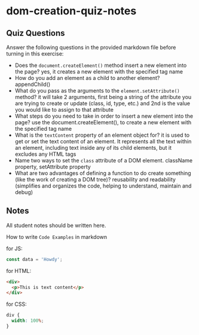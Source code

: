 # dom-creation-quiz-notes

## Quiz Questions

Answer the following questions in the provided markdown file before turning in this exercise:

- Does the `document.createElement()` method insert a new element into the page?
  yes, it creates a new element with the specified tag name
- How do you add an element as a child to another element?
  appendChild()
- What do you pass as the arguments to the `element.setAttribute()` method?
  it will take 2 arguments, first being a string of the attribute you are trying to create or update (class, id, type, etc.) and 2nd is the value you would like to assign to that attribute
- What steps do you need to take in order to insert a new element into the page?
  use the document.createElement(), to create a new element with the specified tag name
- What is the `textContent` property of an element object for?
  it is used to get or set the text content of an element. It represents all the text within an element, including text inside any of its child elements, but it excludes any HTML tags
- Name two ways to set the `class` attribute of a DOM element.
  className property, setAttribute property
- What are two advantages of defining a function to do create something (like the work of creating a DOM tree)?
  reusability and readability (simplifies and organizes the code, helping to understand, maintain and debug)

## Notes

All student notes should be written here.

How to write `Code Examples` in markdown

for JS:

```javascript
const data = 'Howdy';
```

for HTML:

```html
<div>
  <p>This is text content</p>
</div>
```

for CSS:

```css
div {
  width: 100%;
}
```
